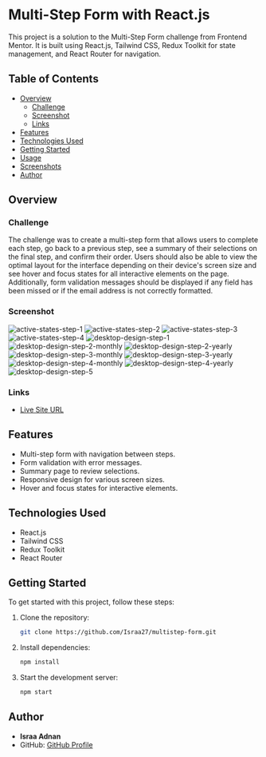 # Multi-Step Form with React.js

This project is a solution to the Multi-Step Form challenge from Frontend Mentor. It is built using React.js, Tailwind CSS, Redux Toolkit for state management, and React Router for navigation.

## Table of Contents

- [Overview](#overview)
  - [Challenge](#challenge)
  - [Screenshot](#screenshot)
  - [Links](#links)
- [Features](#features)
- [Technologies Used](#technologies-used)
- [Getting Started](#getting-started)
- [Usage](#usage)
- [Screenshots](#screenshots)
- [Author](#author)


## Overview

### Challenge

The challenge was to create a multi-step form that allows users to complete each step, go back to a previous step, see a summary of their selections on the final step, and confirm their order. Users should also be able to view the optimal layout for the interface depending on their device's screen size and see hover and focus states for all interactive elements on the page. Additionally, form validation messages should be displayed if any field has been missed or if the email address is not correctly formatted.

### Screenshot
![active-states-step-1](https://github.com/Israa27/multistep-form/assets/83101136/28608d4d-bdbc-4b3e-b7bb-c70677d098e0)
![active-states-step-2](https://github.com/Israa27/multistep-form/assets/83101136/2cbe0afc-a24b-4ee1-a97a-39b79099c600)
![active-states-step-3](https://github.com/Israa27/multistep-form/assets/83101136/c63f865c-f9f9-4574-a6b5-838463cf1dc6)
![active-states-step-4](https://github.com/Israa27/multistep-form/assets/83101136/1532a5bc-b9df-4881-bd76-a620684c207e)
![desktop-design-step-1](https://github.com/Israa27/multistep-form/assets/83101136/fbf7a82f-444c-43b1-86e6-0e69a728237f)
![desktop-design-step-2-monthly](https://github.com/Israa27/multistep-form/assets/83101136/faf1d6ee-7a73-40a8-98c3-623f3f7fd1bf)
![desktop-design-step-2-yearly](https://github.com/Israa27/multistep-form/assets/83101136/ddc96680-9736-4ca1-b597-308782358d6b)
![desktop-design-step-3-monthly](https://github.com/Israa27/multistep-form/assets/83101136/e5c753cd-8623-4fa6-b76d-9cbe6bd49f16)
![desktop-design-step-3-yearly](https://github.com/Israa27/multistep-form/assets/83101136/f57336e0-9fba-4da9-a00a-b834674120fa)
![desktop-design-step-4-monthly](https://github.com/Israa27/multistep-form/assets/83101136/162dd7e6-9503-4382-8c88-7be676575566)
![desktop-design-step-4-yearly](https://github.com/Israa27/multistep-form/assets/83101136/0fef0d35-22b2-463e-8806-9b03cc7b86ed)
![desktop-design-step-5](https://github.com/Israa27/multistep-form/assets/83101136/0b757a52-473b-4b6d-a7de-a170f2022b46)



### Links
- [Live Site URL](https://multi-step-react-from.netlify.app/)

## Features

- Multi-step form with navigation between steps.
- Form validation with error messages.
- Summary page to review selections.
- Responsive design for various screen sizes.
- Hover and focus states for interactive elements.

## Technologies Used

- React.js
- Tailwind CSS
- Redux Toolkit
- React Router

## Getting Started

To get started with this project, follow these steps:

1. Clone the repository:

   ```bash
   git clone https://github.com/Israa27/multistep-form.git
   
2. Install dependencies:
   ```bash
   npm install
   
3. Start the development server:
    ```bash
   npm start

## Author

- **Israa Adnan**
- GitHub: [GitHub Profile](https://github.com/Israa27)
